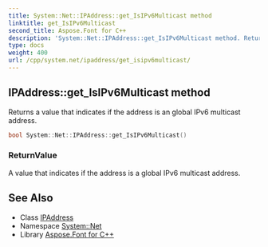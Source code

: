 ```yaml
---
title: System::Net::IPAddress::get_IsIPv6Multicast method
linktitle: get_IsIPv6Multicast
second_title: Aspose.Font for C++
description: 'System::Net::IPAddress::get_IsIPv6Multicast method. Returns a value that indicates if the address is an global IPv6 multicast address in C++.'
type: docs
weight: 400
url: /cpp/system.net/ipaddress/get_isipv6multicast/
---
```

## IPAddress::get_IsIPv6Multicast method


Returns a value that indicates if the address is an global IPv6 multicast address.

```cpp
bool System::Net::IPAddress::get_IsIPv6Multicast()
```


### ReturnValue

A value that indicates if the address is a global IPv6 multicast address.

## See Also

* Class [IPAddress](../)
* Namespace [System::Net](../../)
* Library [Aspose.Font for C++](../../../)
